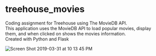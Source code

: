 # treehouse_movies
Coding assignment for Treehouse using The MovieDB API.<br/>
This application uses the MovieDB API to load popular movies, display them, and when clicked on shows the movies information.<br/>
Created with Python and Flask

![Screen Shot 2019-03-31 at 10 13 45 PM](https://user-images.githubusercontent.com/11913739/55304888-98b24b00-5402-11e9-853e-85c9014ccf1a.png)
